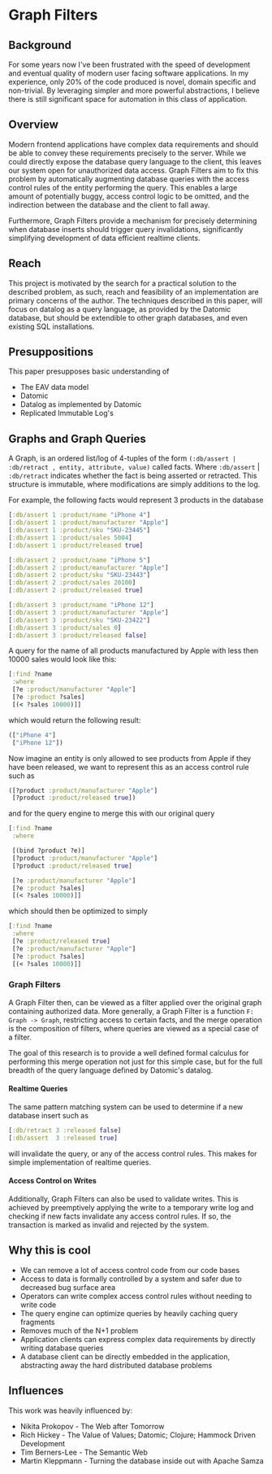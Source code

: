 # Graph Filters

## Background
For some years now I've been frustrated with the speed of development and eventual quality of modern user facing software applications. In my experience, only 20% of the code produced is novel, domain specific and non-trivial. By leveraging simpler and more powerful abstractions, I believe there is still significant space for automation in this class of application.

## Overview
Modern frontend applications have complex data requirements and should be able to convey these requirements precisely to the server. While we could directly expose the database query language to the client, this leaves our system open for unauthorized data access. Graph Filters aim to fix this problem by automatically augmenting database queries with the access control rules of the entity performing the query. This enables a large amount of potentially buggy, access control logic to be omitted, and the indirection between the database and the client to fall away.

Furthermore, Graph Filters provide a mechanism for precisely determining when database inserts should trigger query invalidations, significantly simplifying development of data efficient realtime clients.

## Reach
This project is motivated by the search for a practical solution to the described problem, as such, reach and feasibility of an implementation are primary concerns of the author. The techniques described in this paper, will focus on datalog as a query language, as provided by the Datomic database, but should be extendible to other graph databases, and even existing SQL installations.

## Presuppositions
This paper presupposes basic understanding of
- The EAV data model
- Datomic
- Datalog as implemented by Datomic
- Replicated Immutable Log's

## Graphs and Graph Queries
A Graph, is an ordered list/log of 4-tuples of the form `(:db/assert | :db/retract , entity, attribute, value)` called facts. Where `:db/assert` | `:db/retract` indicates whether the fact is being asserted or retracted. This structure is immutable, where modifications are simply additions to the log.

For example, the following facts would represent 3 products in the database

```clojure
[:db/assert 1 :product/name "iPhone 4"]
[:db/assert 1 :product/manufacturer "Apple"]
[:db/assert 1 :product/sku "SKU-23445"]
[:db/assert 1 :product/sales 5004]
[:db/assert 1 :product/released true]

[:db/assert 2 :product/name "iPhone 5"]
[:db/assert 2 :product/manufacturer "Apple"]
[:db/assert 2 :product/sku "SKU-23443"]
[:db/assert 2 :product/sales 20100]
[:db/assert 2 :product/released true]

[:db/assert 3 :product/name "iPhone 12"]
[:db/assert 3 :product/manufacturer "Apple"]
[:db/assert 3 :product/sku "SKU-23422"]
[:db/assert 3 :product/sales 0]
[:db/assert 3 :product/released false]
```

A query for the name of all products manufactured by Apple with less then 10000 sales would look like this:

```clojure
[:find ?name
 :where
 [?e :product/manufacturer "Apple"]
 [?e :product ?sales]
 [(< ?sales 10000)]]
```
 which would return the following result:
 ```clojure
 (["iPhone 4"]
  ["iPhone 12"])
 ```

Now imagine an entity is only allowed to see products from Apple if they have been released, we want to represent this as an access control rule such as
```clojure
([?product :product/manufacturer "Apple"]
 [?product :product/released true])
```

and for the query engine to merge this with our original query

```clojure
[:find ?name
 :where

 [(bind ?product ?e)]
 [?product :product/manufacturer "Apple"]
 [?product :product/released true]

 [?e :product/manufacturer "Apple"]
 [?e :product ?sales]
 [(< ?sales 10000)]]
```

which should then be optimized to simply

```clojure
[:find ?name
 :where
 [?e :product/released true]
 [?e :product/manufacturer "Apple"]
 [?e :product ?sales]
 [(< ?sales 10000)]]
```

### Graph Filters
A Graph Filter then, can be viewed as a filter applied over the original graph containing authorized data. More generally, a Graph Filter is a function `F: Graph -> Graph`, restricting access to certain facts, and the merge operation is the composition of filters, where queries are viewed as a special case of a filter.

The goal of this research is to provide a well defined formal calculus for performing this merge operation not just for this simple case, but for the full breadth of the query language defined by Datomic's datalog.

#### Realtime Queries
The same pattern matching system can be used to determine if a new database insert such as
```clojure
[:db/retract 3 :released false]
[:db/assert  3 :released true]
```
will invalidate the query, or any of the access control rules. This makes for simple implementation of realtime queries.

#### Access Control on Writes
Additionally, Graph Filters can also be used to validate writes. This is achieved by preemptively applying the write to a temporary write log and checking if new facts invalidate any access control rules. If so, the transaction is marked as invalid and rejected by the system.

## Why this is cool
- We can remove a lot of access control code from our code bases
- Access to data is formally controlled by a system and safer due to decreased bug surface area
- Operators can write complex access control rules without needing to write code
- The query engine can optimize queries by heavily caching query fragments
- Removes much of the N+1 problem
- Application clients can express complex data requirements by directly writing database queries
- A database client can be directly embedded in the application, abstracting away the hard distributed database problems

## Influences
This work was heavily influenced by:
- Nikita Prokopov - The Web after Tomorrow
- Rich Hickey - The Value of Values; Datomic; Clojure; Hammock Driven Development
- Tim Berners-Lee - The Semantic Web
- Martin Kleppmann - Turning the database inside out with Apache Samza
